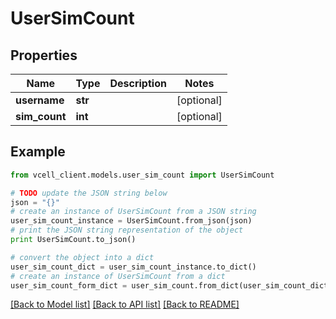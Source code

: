 # UserSimCount


## Properties
Name | Type | Description | Notes
------------ | ------------- | ------------- | -------------
**username** | **str** |  | [optional] 
**sim_count** | **int** |  | [optional] 

## Example

```python
from vcell_client.models.user_sim_count import UserSimCount

# TODO update the JSON string below
json = "{}"
# create an instance of UserSimCount from a JSON string
user_sim_count_instance = UserSimCount.from_json(json)
# print the JSON string representation of the object
print UserSimCount.to_json()

# convert the object into a dict
user_sim_count_dict = user_sim_count_instance.to_dict()
# create an instance of UserSimCount from a dict
user_sim_count_form_dict = user_sim_count.from_dict(user_sim_count_dict)
```
[[Back to Model list]](../README.md#documentation-for-models) [[Back to API list]](../README.md#documentation-for-api-endpoints) [[Back to README]](../README.md)


